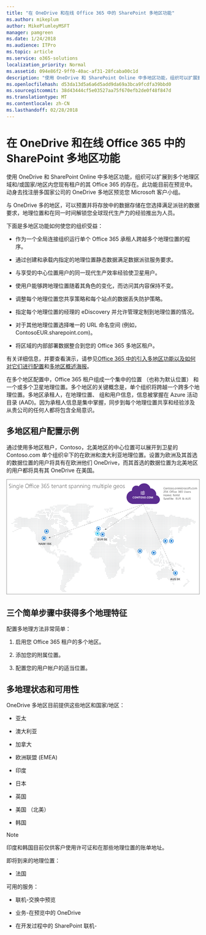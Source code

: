 ```yaml
---
title: "在 OneDrive 和在线 Office 365 中的 SharePoint 多地区功能"
ms.author: mikeplum
author: MikePlumleyMSFT
manager: pamgreen
ms.date: 1/24/2018
ms.audience: ITPro
ms.topic: article
ms.service: o365-solutions
localization_priority: Normal
ms.assetid: 094e86f2-9ff0-40ac-af31-28fcaba00c1d
description: "使用 OneDrive 和 SharePoint Online 中多地区功能，组织可以扩展到多个地理区域和/或国家/地区内您现有租户的其 Office 365 的存在。"
ms.openlocfilehash: d53da13d5a6a6d5add9da69a3bca9fcdfa39bbd0
ms.sourcegitcommit: 38d43444cf5e03527aa75f670efb2de0f48f847d
ms.translationtype: MT
ms.contentlocale: zh-CN
ms.lasthandoff: 02/28/2018
---
```

# <a name="multi-geo-capabilities-in-onedrive-and-sharepoint-online-in-office-365"></a>在 OneDrive 和在线 Office 365 中的 SharePoint 多地区功能

使用 OneDrive 和 SharePoint Online 中多地区功能，组织可以扩展到多个地理区域和/或国家/地区内您现有租户的其 Office 365 的存在。此功能目前在预览中。动身去找注册多国家公司的 OneDrive 多地区预览您 Microsoft 客户小组。
  
与 OneDrive 多的地区，可以预置并将存放中的数据存储在您选择满足派驻的数据要求，地理位置和在同一时间解锁您全球现代生产力的经验推出为人员。
  
下面是多地区功能如何使您的组织受益：
  
- 作为一个全局连接组织运行单个 Office 365 承租人跨越多个地理位置的程序。
    
- 通过创建和承载内指定的地理位置静态数据满足数据派驻服务要求。
    
- 与享受的中心位置用户的同一现代生产效率经验使卫星用户。
    
- 使用户能够跨地理位置随着其角色的变化，而访问其内容保持不变。
    
- 调整每个地理位置您共享策略和每个站点的数据丢失防护策略。
    
- 指定每个地理位置的经理的 eDiscovery 并允许管理定制到地理位置的情况。
    
- 对于其他地理位置选择唯一的 URL 命名空间 (例如，ContosoEUR.sharepoint.com)。
    
- 将区域的内部部署数据整合到您的 Office 365 多地区租户。
    
有关详细信息，并要查看演示，请参见[Office 365 中的引入多地区功能以及如何对它们进行配置](https://youtu.be/3d9-Vt2fArk)和[多地区概述海报](https://technet.microsoft.com/library/dn782272.aspx)。
  
在多个地区配置中，Office 365 租户组成一个集中的位置 （也称为默认位置） 和一个或多个卫星地理位置。多个地区的关键概念是，单个组织将跨越一个跨多个地理位置。多地区承租人，在地理位置、 组和用户信息，信息被掌握在 Azure 活动目录 (AAD)。因为承租人信息是集中掌握，同步到每个地理位置共享和经验涉及从贵公司的任何人都将包含全局意识。
  
## <a name="sample-multi-geo-tenant-configuration"></a>多地区租户配置示例

通过使用多地区租户，Contoso，北美地区的中心位置可以展开到卫星的 Contoso.com 单个组织伞下的在欧洲和澳大利亚地理位置。设置为欧洲及其首选的数据位置的用户将具有在欧洲他们 OneDrive，而其首选的数据位置为北美地区的用户都将具有其 OneDrive 在美国。
  
![世界，显示了 Contoso 的地理位置和其他可用的地理位置地图](images/df317ccc-2e53-411d-9211-a5aee63ca1e5.png)
  
## <a name="get-multi-geo-features-in-three-simple-steps"></a>三个简单步骤中获得多个地理特征

配置多地理方法非常简单：
  
1. 启用您 Office 365 租户的多个地区。
    
2. 添加您的附属位置。
    
3. 配置您的用户帐户的适当位置。
    
## <a name="multi-geo-status-and-availability"></a>多地理状态和可用性

OneDrive 多地区目前提供这些地区和国家/地区：
  
- 亚太
    
- 澳大利亚
    
- 加拿大
    
- 欧洲联盟 (EMEA)
    
- 印度
    
- 日本
    
- 英国
    
- 美国 （北美）
    
- 韩国
    
> [!NOTE]
> 印度和韩国目前仅供客户使用许可证和在那些地理位置的账单地址。 
  
即将到来的地理位置：
  
- 法国
    
可用的服务：
  
- 联机-交换中预览
    
- 业务-在预览中的 OneDrive
    
- 在开发过程中的 SharePoint 联机-
    

